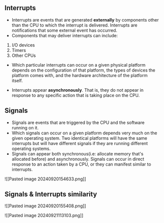 ## Interrupts

- Interrupts are events that are generated **externally** by components other than the CPU to which the interrupt is delivered. Interrupts are notifications that some external event has occurred.
- Components that may deliver interrupts can include:

1. I/O devices
2. Timers
3. Other CPUs

- Which particular interrupts can occur on a given physical platform depends on the configuration of that platform, the types of devices the platform comes with, and the hardware architecture of the platform itself.

- Interrupts appear **asynchronously**. That is, they do not appear in response to any specific action that is taking place on the CPU.

## Signals
- Signals are events that are triggered by the CPU and the software running on it.
- Which signals can occur on a given platform depends very much on the given operating system. Two identical platforms will have the same interrupts but will have different signals if they are running different operating systems.
- Signals can appear both synchronous(i.e: allocate memory that's allocated before) and asynchronously. Signals can occur in direct response to an action taken by a CPU, or they can manifest similar to interrupts.


![[Pasted image 20240920154633.png]]

## Signals & Interrupts similarity 

![[Pasted image 20240920155408.png]]


![[Pasted image 20240921113103.png]]